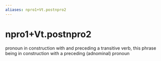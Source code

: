 ```yaml
---
aliases: npro1+Vt.postnpro2
---
```

# npro1+Vt.postnpro2

pronoun in construction with and preceding a transitive verb, this phrase being in construction with a preceding (adnominal) pronoun